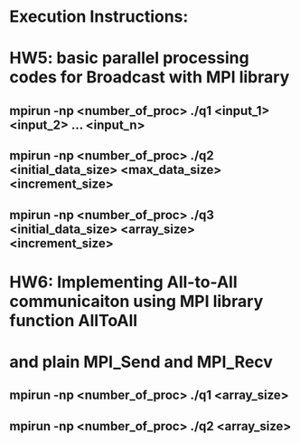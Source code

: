 # Execution Instructions:

# HW5: basic parallel processing codes for Broadcast with MPI library

## mpirun -np <number_of_proc> ./q1 <input_1> <input_2> … <input_n>
## mpirun -np <number_of_proc> ./q2 <initial_data_size> <max_data_size> <increment_size>
## mpirun -np <number_of_proc> ./q3 <initial_data_size> <array_size> <increment_size>


# HW6: Implementing All-to-All communicaiton using MPI library function AllToAll
# and plain MPI_Send and MPI_Recv

## mpirun -np <number_of_proc> ./q1 <array_size>
## mpirun -np <number_of_proc> ./q2 <array_size>
